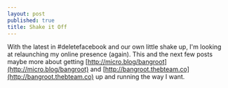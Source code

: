 ```yaml
---
layout: post
published: true
title: Shake it Off
---
```

With the latest in #deletefacebook and our own little shake up, I'm looking at relaunching my online presence (again). This and the next few posts maybe more about getting [http://micro.blog/bangroot](http://micro.blog/bangroot) and [http://bangroot.thebteam.co](http://bangroot.thebteam.co) up and running the way I want.
